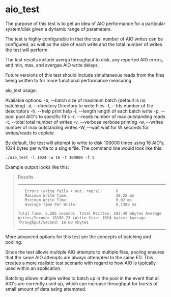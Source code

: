 # aio_test

The purpose of this test is to get an idea of AIO performance for a particular system/disk given a dynamic range of parameters.

The test is highly configurable in that the total number of AIO writes can be configured, as well as the size of each write and 
the total number of writes the test will perform. 

The test results include averga throughput to disk, any reported AIO errors, and min, max, and avergae AIO write delays. 

Future versions of this test should include simultaneous reads from the files being written to for more functional performance measuring. 

aio_test usage:

Available options:
  -b, --batch          size of maximum batch (default is no batching)
  -d, --directory      Directory to write files
  -f, --fds            number of file descriptors
  -h. --help           print help
  -l, --length         length of each batch write
  -p, --pool           pool AIO's to specific fd's
  -r, --reads          number of max outstanding reads
  -t, --total          total number of writes
  -v, --verbose        verbose printing
  -w, --writes         number of max outstanding writes
  -W, --wait           wait for W seconds for writes/reads to coplete

By default, the test will attempt to write to disk 100000 times using 16 AIO's, 1024 bytes per write to a single file. The command line 
would look like this:

`
./aio_test -l 1024 -w 16 -t 100000 -f 1
`

Example output looks like this:

> Results
> ********************************************************************
>        Errors (write fails + out. req's):      0
>        Maximum Write Time:                     20.25 ms
>        Minimum Write Time:                     0.02 ms
>        Average Time Per Write:                 0.7388 ms
> `Total Time: 5.505 seconds. Total Written: 102.40 mbytes
> Average Writes/Second: 18166.23 (Write Size: 1024 bytes)
> Average Throughput/Second: 18.60 mbytes`
> ********************************************************************

More advanced options for this test are the concepts of batching and pooling. 

Since the test allows multiple AIO attempts to multiple files, pooling ensures that the same AIO attempts are always attempted to the same FD. 
This creates a more realistic test scenario with regard to how AIO is typically used within an application.

Batching allows multiple writes to batch up in the pool in the event that all AIO's are currently used up, which can increase throughput for bursts
of small amount of data being attempted. 

